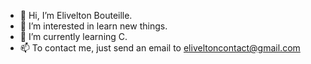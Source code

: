 - 👋 Hi, I’m Elivelton Bouteille.
- 👀 I’m interested in learn new things.
- 🌱 I’m currently learning C.
- 📫 To contact me, just send an email to eliveltoncontact@gmail.com

<!---
xxvelho/xxvelho is a ✨ special ✨ repository because its `README.md` (this file) appears on your GitHub profile.
You can click the Preview link to take a look at your changes.
--->
